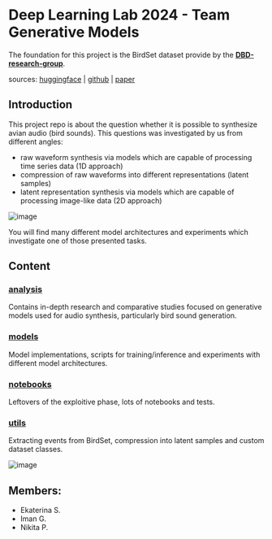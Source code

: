 # Deep Learning Lab 2024 - Team Generative Models 
The foundation for this project is the BirdSet dataset provide by the [**DBD-research-group**](https://github.com/DBD-research-group).

sources:
[huggingface](https://huggingface.co/datasets/DBD-research-group/BirdSet) | 
[github](https://github.com/DBD-research-group/BirdSet) | 
[paper](https://arxiv.org/abs/2403.10380)

## Introduction
This project repo is about the question whether it is possible to synthesize avian audio (bird sounds). This questions was investigated by us from different angles:
- raw waveform synthesis via models which are capable of processing time series data (1D approach)
- compression of raw waveforms into different representations (latent samples)
- latent representation synthesis via models which are capable of processing image-like data (2D approach)

![image](https://github.com/user-attachments/assets/c11ce631-4ec3-40b9-8ecc-8fe418c158ce)

You will find many different model architectures and experiments which investigate one of those presented tasks.

## Content
### [analysis](analysis/readMe.md)
Contains in-depth research and comparative studies focused on generative models used for audio synthesis, particularly bird sound generation.
### [models](models/README.md)
Model implementations, scripts for training/inference and experiments with different model architectures.
### [notebooks](notebooks/README.md)
Leftovers of the exploitive phase, lots of notebooks and tests.
### [utils](utils/README.md)
Extracting events from BirdSet, compression into latent samples and custom dataset classes.

![image](https://github.com/user-attachments/assets/07e70605-da8e-4a7b-9789-05bda16fc2c7)


## Members:
- Ekaterina S.
- Iman G.
- Nikita P.
